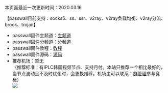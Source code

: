 本页面最近一次更新时间：2020.03.16        

【passwall目前支持：socks5、ss、ssr、v2ray、v2ray负载均衡、v2ray分流、brook、trojan】         

* passwall固件主频道：[主频道](https://t.me/passwall)                            
* passwall固件分频道：[分频道](./sub.md)           
* passwall固件教程：[教程](./tips.md)           
* passwall固件源码：[源码](./code.md)                         
* 推荐机场：暂无            
（推荐标准：有IPLC韩国视频节点、支持月付。本站只推荐一个相比最好的，当节点波动且不及时优化时，会更换推荐。机场主可以联系：[群管理](https://t.me/wefuxkgfw)参与竞标）                 
[![](https://pic.downk.cc/item/5e6f62a0e83c3a1e3a8812e2.jpg)](https://pic.downk.cc/item/5e6f62a0e83c3a1e3a8812e2.jpg)             
        
        

